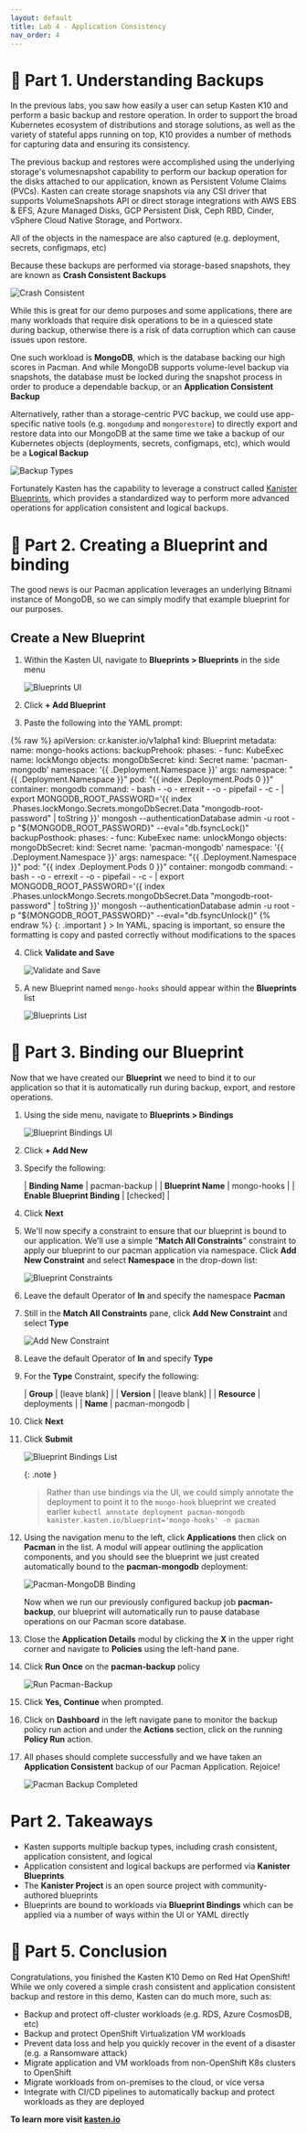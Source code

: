 ```yaml
---
layout: default
title: Lab 4 - Application Consistency
nav_order: 4
---
```


📖 Part 1. Understanding Backups
============================================

In the previous labs, you saw how easily a user can setup Kasten K10 and perform a basic backup and restore operation. In order to support the broad Kubernetes ecosystem of distributions and storage solutions, as well as the variety of stateful apps running on top, K10 provides a number of methods for capturing data and ensuring its consistency.

The previous backup and restores were accomplished using the underlying storage's volumesnapshot capability to perform
our backup operation for the disks attached to our application, known as Persistent Volume Claims (PVCs). Kasten can create storage snapshots via any CSI driver that supports VolumeSnapshots API
or direct storage integrations with AWS EBS & EFS, Azure Managed Disks, GCP Persistent Disk, Ceph RBD, Cinder, vSphere Cloud Native Storage, and Portworx.

All of the objects in the namespace are also captured (e.g. deployment, secrets, configmaps, etc)

Because these backups are performed via storage-based snapshots, they are known as **Crash Consistent Backups**

  ![Crash Consistent](./assets/images/crash-consistent-diagram.png)

While this is great for our demo purposes and some applications, there are many workloads that require disk operations to be in a quiesced state
during backup, otherwise there is a risk of data corruption which can cause issues upon restore.

One such workload is **MongoDB**, which is the database backing our high scores in Pacman. And while MongoDB supports volume-level backup via snapshots, the database must be locked during the snapshot process in order to produce a dependable backup, or an **Application Consistent Backup**

Alternatively, rather than a storage-centric PVC backup, we could use app-specific native tools (e.g. `mongodump` and `mongorestore`) to directly export and restore data into our MongoDB at the same time we take a backup of our Kubernetes objects (deployments, secrets, configmaps, etc), which would be a **Logical Backup**

  ![Backup Types](./assets/images/backup_reliability.png)

Fortunately Kasten has the capability to leverage a construct called [Kanister Blueprints](https://docs.kasten.io/latest/kanister/testing.html#installing-applications-and-blueprints), which provides a standardized way to perform more advanced operations for application consistent and logical backups. 

📖 Part 2. Creating a Blueprint and binding
============================================
The good news is our Pacman application leverages an underlying Bitnami instance of MongoDB, so we can simply modify that example blueprint for our purposes.

## Create a New Blueprint

1. Within the Kasten UI, navigate to **Blueprints > Blueprints** in the side menu

    ![Blueprints UI](./assets/images/blueprint_ui.png)

2. Click **+ Add Blueprint**

3. Paste the following into the YAML prompt:

{% raw %}
        apiVersion: cr.kanister.io/v1alpha1
        kind: Blueprint
        metadata:
          name: mongo-hooks
        actions:
          backupPrehook:
            phases:
            - func: KubeExec
              name: lockMongo
              objects:
                mongoDbSecret:
                  kind: Secret
                  name: 'pacman-mongodb'
                  namespace: '{{ .Deployment.Namespace }}'
              args:
                namespace: "{{ .Deployment.Namespace }}"
                pod: "{{ index .Deployment.Pods 0 }}"
                container: mongodb
                command:
                - bash
                - -o
                - errexit
                - -o
                - pipefail
                - -c
                - |
                  export MONGODB_ROOT_PASSWORD='{{ index .Phases.lockMongo.Secrets.mongoDbSecret.Data "mongodb-root-password" | toString }}'
                  mongosh --authenticationDatabase admin -u root -p "${MONGODB_ROOT_PASSWORD}" --eval="db.fsyncLock()"
          backupPosthook:
            phases:
            - func: KubeExec
              name: unlockMongo
              objects:
                mongoDbSecret:
                  kind: Secret
                  name: 'pacman-mongodb'
                  namespace: '{{ .Deployment.Namespace }}'
              args:
                namespace: "{{ .Deployment.Namespace }}"
                pod: "{{ index .Deployment.Pods 0 }}"
                container: mongodb
                command:
                - bash
                - -o
                - errexit
                - -o
                - pipefail
                - -c
                - |
                  export MONGODB_ROOT_PASSWORD='{{ index .Phases.unlockMongo.Secrets.mongoDbSecret.Data "mongodb-root-password" | toString }}'
                  mongosh --authenticationDatabase admin -u root -p "${MONGODB_ROOT_PASSWORD}" --eval="db.fsyncUnlock()"
{% endraw %}
    {: .important }
    > In YAML, spacing is important, so ensure the formatting is copy and pasted correctly without modifications to the spaces

4. Click **Validate and Save**

    ![Validate and Save](./assets/images/validate-and-save.png)

5. A new Blueprint named `mongo-hooks` should appear within the **Blueprints** list

    ![Blueprints List](./assets/images/blueprints_list.png)

📖 Part 3. Binding our Blueprint
===================================================
Now that we have created our **Blueprint** we need to bind it to our application so that it is automatically run during backup, export, and restore operations. 

1. Using the side menu, navigate to **Blueprints > Bindings**

    ![Blueprint Bindings UI](./assets/images/blueprint_bindings_ui.png)

2. Click **+ Add New**

3. Specify the following:
 
   | **Binding Name**             | pacman-backup |
   | **Blueprint Name**           | mongo-hooks   |
   | **Enable Blueprint Binding** | [checked]     |

4. Click **Next**

5. We'll now specify a constraint to ensure that our blueprint is bound to our application.  We'll use a simple "**Match All Constraints**" constraint to apply
our blueprint to our pacman application via namespace. Click **Add New Constraint** and select **Namespace** in the drop-down list:

    ![Blueprint Constraints](./assets/images/blueprint_constraints.png)

6. Leave the default Operator of **In** and specify the namespace **Pacman**

7. Still in the **Match All Constraints** pane, click **Add New Constraint** and select **Type**

    ![Add New Constraint](./assets/images/blueprint_add_new_constraint.png)

8. Leave the default Operator of **In** and specify **Type**

9. For the **Type** Constraint, specify the following:

    | **Group**    | [leave blank]  |
    | **Version**  | [leave blank]  |
    | **Resource** | deployments    |
    | **Name**     | pacman-mongodb |

10. Click **Next**

11. Click **Submit**

    ![Blueprint Bindings List](./assets/images/blueprint_bindings_list.png)

    {: .note }
    > Rather than use bindings via the UI, we could simply annotate the deployment to point it to the `mongo-hook`
    > blueprint we created earlier
    > ```kubectl annotate deployment pacman-mongodb kanister.kasten.io/blueprint='mongo-hooks' -n pacman```

12. Using the navigation menu to the left, click **Applications** then click on **Pacman** in the list. A modul will appear outlining the application components,
and you should see the blueprint we just created automatically bound to the **pacman-mongodb** deployment:

    ![Pacman-MongoDB Binding](./assets/images/pacman-mongodb-binding.png)
    
    Now when we run our previously configured backup job **pacman-backup**, our blueprint will automatically run to pause database operations on our Pacman score
    database.

13. Close the **Application Details** modul by clicking the **X** in the upper right corner and navigate to **Policies** using the left-hand pane.

14. Click **Run Once** on the **pacman-backup** policy

    ![Run Pacman-Backup](./assets/images/pacman-backup_runonce.png)

15. Click **Yes, Continue** when prompted.

16. Click on **Dashboard** in the left navigate pane to monitor the backup policy run action and under the **Actions** section, click on the running **Policy Run** action.

15. All phases should complete successfully and we have taken an **Application Consistent** backup of our Pacman Application. Rejoice!

    ![Pacman Backup Completed](./assets/images/pacman-backup_completed.png)


Part 2. Takeaways
====================

- Kasten supports multiple backup types, including crash consistent, application consistent, and logical
- Application consistent and logical backups are performed via **Kanister Blueprints**
- The **Kanister Project** is an open source project with community-authored blueprints
- Blueprints are bound to workloads via **Blueprint Bindings** which can be applied via a number of ways within the UI or YAML directly


🏁 Part 5. Conclusion
=====================

Congratulations, you finished the Kasten K10 Demo on Red Hat OpenShift! While we only covered a simple crash consistent and application consistent
backup and restore in this demo, Kasten can do much more, such as:

- Backup and protect off-cluster workloads (e.g. RDS, Azure CosmosDB, etc)
- Backup and protect OpenShift Virtualization VM workloads
- Prevent data loss and help you quickly recover in the event of a disaster (e.g. a Ransomware attack)
- Migrate application and VM workloads from non-OpenShift K8s clusters to OpenShift
- Migrate workloads from on-premises to the cloud, or vice versa
- Integrate with CI/CD pipelines to automatically backup and protect workloads as they are deployed


**To learn more visit [kasten.io](https://kasten.io)**